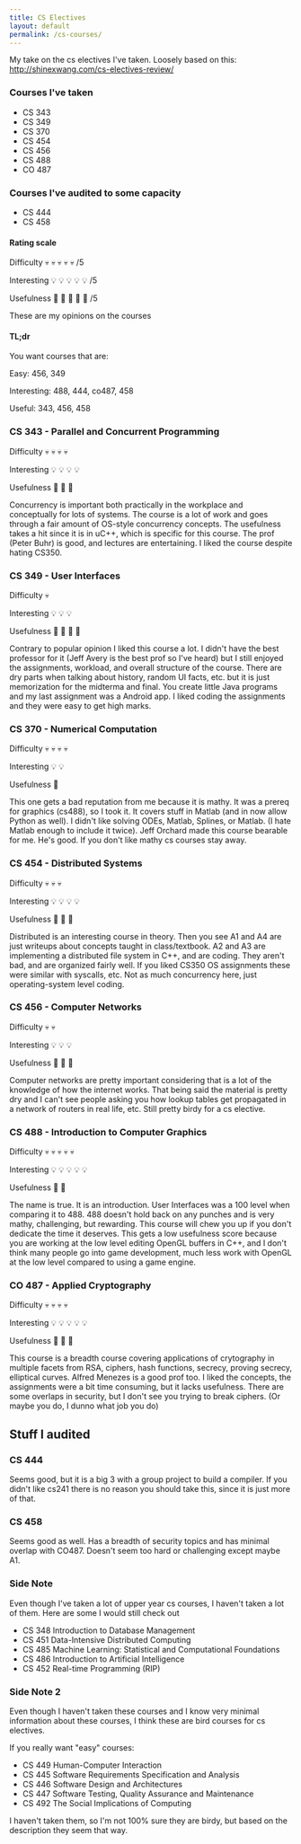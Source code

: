 ```yaml
---
title: CS Electives
layout: default
permalink: /cs-courses/
---
```


My take on the cs electives I've taken. Loosely based on this: http://shinexwang.com/cs-electives-review/

### Courses I've taken

- CS 343
- CS 349
- CS 370
- CS 454
- CS 456
- CS 488
- CO 487

### Courses I've audited to some capacity

- CS 444
- CS 458

#### Rating scale
Difficulty 💀 💀 💀 💀 💀 /5

Interesting 💡 💡 💡 💡 💡 /5

Usefulness 🔨 🔨 🔨 🔨 🔨 /5

These are my opinions on the courses

#### TL;dr

You want courses that are:

Easy: 456, 349

Interesting: 488, 444, co487, 458

Useful: 343, 456, 458

### CS 343 - Parallel and Concurrent Programming

Difficulty 💀 💀 💀 💀

Interesting 💡 💡 💡 💡

Usefulness 🔨 🔨 🔨

Concurrency is important both practically in the workplace and conceptually for lots of systems. The course is a lot of work and goes through a fair amount of OS-style concurrency concepts. The usefulness takes a hit since it is in uC++, which is specific for this course. The prof (Peter Buhr) is good, and lectures are entertaining. I liked the course despite hating CS350.

### CS 349 - User Interfaces

Difficulty 💀

Interesting 💡 💡 💡

Usefulness 🔨 🔨 🔨 🔨

Contrary to popular opinion I liked this course a lot. I didn't have the best professor for it (Jeff Avery is the best prof so I've heard) but I still enjoyed the assignments, workload, and overall structure of the course. There are dry parts when talking about history, random UI facts, etc. but it is just memorization for the midterma and final. You create little Java programs and my last assignment was a Android app. I liked coding the assignments and they were easy to get high marks.

### CS 370 - Numerical Computation

Difficulty 💀 💀 💀 💀

Interesting 💡 💡

Usefulness 🔨

This one gets a bad reputation from me because it is mathy. It was a prereq for graphics (cs488), so I took it. It covers stuff in Matlab (and in now allow Python as well). I didn't like solving ODEs, Matlab, Splines, or Matlab. (I hate Matlab enough to include it twice). Jeff Orchard made this course bearable for me. He's good. If you don't like mathy cs courses stay away.

### CS 454 - Distributed Systems

Difficulty 💀 💀 💀

Interesting 💡 💡 💡 💡

Usefulness 🔨 🔨 🔨

Distributed is an interesting course in theory. Then you see A1 and A4 are just writeups about concepts taught in class/textbook. A2 and A3 are implementing a distributed file system in C++, and are coding. They aren't bad, and are organized fairly well. If you liked CS350 OS assignments these were similar with syscalls, etc. Not as much concurrency here, just operating-system level coding.

### CS 456 - Computer Networks

Difficulty 💀 💀

Interesting 💡 💡 💡

Usefulness 🔨 🔨 🔨

Computer networks are pretty important considering that is a lot of the knowledge of how the internet works. That being said the material is pretty dry and I can't see people asking you how lookup tables get propagated in a network of routers in real life, etc. Still pretty birdy for a cs elective.

### CS 488 - Introduction to Computer Graphics

Difficulty 💀 💀 💀 💀 💀

Interesting 💡 💡 💡 💡 💡

Usefulness 🔨 🔨

The name is true. It is an introduction. User Interfaces was a 100 level when comparing it to 488. 488 doesn't hold back on any punches and is very mathy, challenging, but rewarding. This course will chew you up if you don't dedicate the time it deserves. This gets a low usefulness score because you are working at the low level editing OpenGL buffers in C++, and I don't think many people go into game development, much less work with OpenGL at the low level compared to using a game engine.

### CO 487 - Applied Cryptography

Difficulty 💀 💀 💀 💀

Interesting 💡 💡 💡 💡 💡

Usefulness 🔨 🔨 🔨

This course is a breadth course covering applications of crytography in multiple facets from RSA, ciphers, hash functions, secrecy, proving secrecy, elliptical curves. Alfred Menezes is a good prof too. I liked the concepts, the assignments were a bit time consuming, but it lacks usefulness. There are some overlaps in security, but I don't see you trying to break ciphers. (Or maybe you do, I dunno what job you do)

## Stuff I audited

### CS 444

Seems good, but it is a big 3 with a group project to build a compiler. If you didn't like cs241 there is no reason you should take this, since it is just more of that.

### CS 458

Seems good as well. Has a breadth of security topics and has minimal overlap with CO487. Doesn't seem too hard or challenging except maybe A1.

### Side Note

Even though I've taken a lot of upper year cs courses, I haven't taken a lot of them. Here are some I would still check out

- CS 348 Introduction to Database Management
- CS 451 Data-Intensive Distributed Computing
- CS 485 Machine Learning: Statistical and Computational Foundations
- CS 486 Introduction to Artificial Intelligence
- CS 452 Real-time Programming (RIP)

### Side Note 2

Even though I haven't taken these courses and I know very minimal information about these courses, I think these are bird courses for cs electives.

If you really want "easy" courses:

- CS 449 Human-Computer Interaction
- CS 445 Software Requirements Specification and Analysis
- CS 446 Software Design and Architectures
- CS 447 Software Testing, Quality Assurance and Maintenance
- CS 492 The Social Implications of Computing

I haven't taken them, so I'm not 100% sure they are birdy, but based on the description they seem that way.
